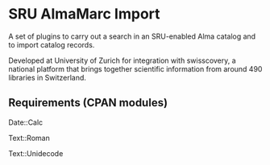 # SRU AlmaMarc Import

A set of plugins to carry out a search in an SRU-enabled Alma catalog and to import catalog records.

Developed at University of Zurich for integration with swisscovery, a national platform that brings together scientific information from around 490 libraries in Switzerland. 



## Requirements (CPAN modules)

Date::Calc

Text::Roman

Text::Unidecode
